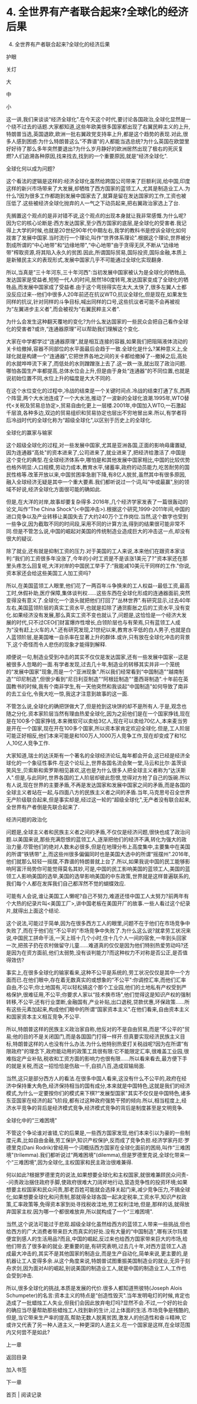 # 4. 全世界有产者联合起来?全球化的经济后果

4. 全世界有产者联合起来?全球化的经济后果

护眼

关灯

大

中

小

这一讲,我们来谈谈“经济全球化".在今天这个时代,要讨论各国政治,全球化显然是一个绕不过去的话题.大家都知道,这些年欧美很多国家都出现了右翼民粹主义的上升,特朗普当选,英国退欧,欧洲一批右翼政党支持率上升,都是这个趋势的表现.对此,很多人感到困惑:为什么特朗普这么“不靠谱"的人都能当选总统?为什么英国在欧盟里好好待了那么多年突然要退出?为什么岁月静好的欧洲居然出现了极右的死灰复燃?人们追溯各种原因,找来找去,找到的一个重要原因,就是“经济全球化".

全球化何以成为问题?

这个看法的逻辑是这样的:经济全球化虽然给跨国公司带来了巨额利润,给中国,印度这样的新兴市场带来了大发展,却牺牲了西方国家的蓝领工人,尤其是制造业工人.为什么?因为很多工作都跑到发展中国家去了,就算是留在发达国家的工作,工资也被压低了.这些被经济全球化抛弃的人一气之下动员起来,把右翼政治家选上了台.

先搁置这个观点的是非对错不说,这个观点的出现本身就让我非常感慨.为什么呢?因为它的核心论断是:西方发达国家,至少西方国家的底层,是全球化的受害者.我记得上大学的时候,也就是20世纪90年代中期左右,我学的教科书是控诉全球化如何戕害了发展中国家.当时流行一个理论,叫作“世界体系理论".根据这个理论,世界被分割成所谓的“中心地带"和“边缘地带",“中心地带"由于贪得无厌,不断从“边缘地带"榨取资源,将其陷入永久的贫困.因此,所谓国际贸易,国际投资,国际金融,本质上是新殖民主义的表现形式,发展中国家几乎不可能通过全球化实现翻身.

所以,当真是“三十年河东,三十年河西":当初发展中国家被认为是全球化的牺牲品,发达国家是受益者,短短一代人的时间,居然180度转弯,发达国家变成了全球化的牺牲品,而发展中国家成了受益者.由于这个弯拐得实在太大,太快了,很多左翼人士都没反应过来--他们中很多人20年前还在抗议WTO,抗议全球化,但是现在,如果发生同样的抗议,针对同样的斗争目标,喊出同样的口号,这些抗议者可能不会再被视为“左翼进步主义者",而会被视为“右翼民粹主义者".

为什么会发生这种翻天覆地的变化?为什么发达国家的一些民众会把自己看作全球化的受害者?或许,“连通器原理"可以帮助我们理解这个变化.

大家在中学都学过“连通器原理",就是相互连接的容器,如果我们把阻隔液体流动的关卡给撤掉,容器不同部位的水平面最后会趋于一致.全球化是什么?某种意义上,全球化就是构建一个“连通器",它把世界各地之间的关卡都给撤掉了--撤掉之后,高处的水就哗哗流下来了,而低处的水则蹭蹭涨上去了.这一跌一涨,就出现了政治问题.哪怕各国生产率都提高,总体水位会上升,但是由于身处“连通器"的不同位置,也就是说初始位置不同,水位上升的幅度是大大不同的.

在这个水位变化的过程中,冷战的结束是一个关键时间点.冷战的结束打通了东,西两个阵营,两个大水池连成了一个大水池,推动了一波新的全球化浪潮.1995年,WTO替代<关税及贸易总协定>,贸易自由化更上一层楼.2001年,中国加入WTO,一石激起千层浪,各种多边,双边的贸易组织和贸易协定也层出不穷地冒出来.所以,有学者将后冷战时代的全球化称为“超级全球化",以区别于历史上的全球化.

全球化的赢家与输家

这个超级全球化的过程,对一些发展中国家,尤其是亚洲各国,正面的影响毋庸置疑,因为连通器“高处"的资本进来了,公司进来了,就业进来了,把经济给激活了.中国是这个变化的典型.在全球经济体系中,哪怕是和其他发展中国家相比,中国的比较优势也格外明显:人口规模,劳动力成本,教育水平,储蓄率,政府的动员能力,吃苦耐劳的国民性格等.改革开放以来,中国贫困率急剧下降,有8亿人脱贫,虽然其中有很多原因,融入全球经济无疑是其中一个重大要素.我们都听说过一个词,叫“中或最赢",别的领域不好说,经济全球化方面很可能的确如此.

但是,在大洋的对岸,故事却要复杂得多.2016年,几个经济学家发表了一篇很轰动的论文,叫作“The China Shock"(<中国冲击>).根据这个研究,1999-2011年间,中国的进口竞争以及产业转移让美国失去了大约240万个工作岗位.当然,这个数字也受到一些争议,因为截取不同的时间段,采用不同的计算方法,得到的结果很可能非常不同.但是不管怎么说,中国的崛起对美国的传统制造业造成巨大的冲击这一点,却没有很大的疑议.

除了就业,还有就是抑制工资的压力.对于美国的工人来说,本来他们在跟资本家谈判:“我们的工资很多年没涨了,今年的小时工资是不是该涨1美元了?"资本家还在那里头疼怎么回复呢,大洋对岸的中国民工举手了:“我能减10美元干同样的工作."你说,资本家还会给这些美国工人加工资吗?

所以,在美国蓝领工人眼里,他们花了一两百年斗争换来的工人权益--最低工资,最高工时,休假补助,医疗保障,集体谈判权......这些东西在全球化形成的连通器面前,突然变得没有意义了.全球化一个浪头就把他们打回了“丛林世界".有研究显示,过去40年左右,美国蓝领阶层的真实工资水平,也就是扣除了通货膨胀之后的工资水平,没有变化.如果经济没有发展,那么真实工资不变也就认了,问题是,这恰恰是一个经济大发展的时代,只不过CEO们财富爆炸性增长,白领阶层也与有荣焉,只有蓝领工人成为“没有赶上火车的人".还有研究发现,21世纪以来,教育水平低的白人男子,也就是白人蓝领阶层,是美国唯一自杀率在显著上升的群体.或许,只有放在全球化冲击的背景下,这个奇怪而令人悲伤的现象才能得到解释.

顺便说一句,制造业受到冲击的其实不仅仅是发达国家,还有一些发展中国家--这是被很多人忽略的一面.有学者发现,过去几十年,制造业的转移其实并非一个笼统的“发展中国家"现象,而是一个“亚洲现象".所以我们经常看到“中国制造"“越南制造"“印尼制造",但很少看到“尼日利亚制造"“阿根廷制造"“墨西哥制造".十年前在英国教书的时候,我有个南非学生,有一天他突然和我谈起“中国制造"如何导致了南非的去工业化,令我大吃一惊,我这才注意到故事的这一面.

不管怎么说,全球化的确把饼做大了,但是抢到这块饼的却不是所有人.于是,观念也随之分化.资本家阶层当然有理由热爱全球化,因为之前他们是在一个国家挣钱,现在是在100多个国家挣钱,本来微软可以卖给3亿人,现在可以卖给70亿人,本来麦当劳是开在一个国家,现在开在100多个国家,所以资本家肯定欢迎全球化.但是,工人阶层可能正好相反,他们本来可能是和100万人,1000万人竞争工作,现在却变成了和1亿人,10亿人竞争工作.

大家知道,瑞士的达沃斯有一个著名的全球经济论坛,每年都会开会,这已经是经济全球化的一个象征性事件.在这个论坛上,世界各国名流会聚一堂,马云和比尔·盖茨谈笑风生,贝索斯和索罗斯相见甚欢,这也是为什么很多人把全球主义者称为“达沃斯人".但是,与此同时,世界各国的工人阶层却彼此怨恨,觉得对方抢了自己的饭碗.所以有人说,现在世界的主要矛盾,不再是发达国家和发展中国家之间的矛盾,而是各国的全球主义者站在一起,与四面八方的民族主义者之间的矛盾.当年,马克思号召全世界无产阶级联合起来,但是事实却是,经过这一轮的“超级全球化",无产者没有联合起来,全世界有产者倒是先联合起来了.

经济问题的政治化

问题是,全球主义者和民族主义者之间的矛盾,不仅仅是经济问题,很快也成了政治问题.以美国来说,那些充满怨恨的蓝领工人,逐渐把他们的经济不满,转化为强大的政治力量.尽管他们的绝对人数未必很多,但是在地理分布上高度集中,主要集中在美国的所谓“铁锈带"上,而这些州很多偏偏同时也是美国大选中的所谓“摇摆州".2016年,他们就那么轻轻一摇摆,不靠谱的特朗普就上台了.所以,如果我说中国的民工能够影响阿富汗局势你可能觉得莫名其妙,可是,中国的民工影响美国的蓝领工人,美国的蓝领工人影响美国的选举,美国的选举影响美国的中东政策,世界就是这样普遍联系的,我们每个人都在发挥我们自己都浑然不觉的蝴蝶效应.

可能有人会说,谁让美国工人懒呢?自己不努力,难道还怪中国工人太努力?前两年有个大热的纪录片叫<美国工厂>,讲中国老板在美国开厂的故事.一些人看过这个纪录片,就得出上面这个结论.

这个说法,可能过于简单,因为在很多西方工人的眼里,问题不在于他们在市场竞争中失败了,而在于他们在“不公平的"市场竞争中失败了.为什么这么说?就拿劳工状况来说,中国民工拼命干活,一天上班十几个小时,住十几个人一间的宿舍,一年到头回家一次,把孩子扔在农村做留守儿童......难道真的仅仅是因为他们特别热爱劳动吗?还是因为在资方面前,他们太弱势,没有谈判能力?而这种权力不对称是否公正,是否值得效仿?

事实上,在很多全球化的输家看来,这种不公平是系统的,劳工状况仅仅是其中一个方面而已.在他们眼中,存在着无数真实的或想象的“不公平":你调控汇率,而他们汇率自由,不公平;你土地国有,可以轻松搞这个那个工业园,他们的土地私有产权受到严格保护,很难征用,不公平;你要求人家以“技术换市场",他们觉得这是知识产权的强制转移,不公平;还有行业垄断,金融国有,产业补贴,出口退税,贷款优惠,环保政策......所有这些元素加起来,构成他们眼中的所谓“国家资本主义".在他们看来,自由资本主义和国家资本主义相互竞争,不公平.

所以,特朗普这样的民族主义政治家自称,他反对的不是自由贸易,而是“不公平的"贸易;他的目的不是关闭国门,而是各国国门打得一样开.但真要实现经济民族主义目标,特朗普这样的人也没有什么办法.为什么他特别热爱打关税战呢?因为在所谓“有限政府"的理念下,政府能动用的政策工具很有限:它不能限定汇率,很难盖工业园,很难指定产业补贴,税收和工资方面的影响力也很有限......所以看来看去,最方便下手的就是关税,而这一招恰恰是伤敌一千,自损八百,造成双输局面.

当然,这只是部分西方人的看法.在很多中国人看来,这没有什么不公平的,政府在经济中保持重大角色,经济保持相当的国有成分,本来就是中国特色,这就是我们的经济模式,为什么一定要按你们的模式来下棋?“发展型国家"其实不仅仅是中国特色,诸多东亚国家在经济的起飞阶段,都有过这种政府强势干预的倾向.所以,相当程度上,经济水平竞争的背后是经济模式竞争,经济模式竞争的背后是制度甚至是文明竞争.

全球化中的“三难困境"

不管这个争论谁对谁错,它的后果是,一些西方国家发现,他们本来引以为豪的一些制度元素,比如自由金融,劳工保护,知识产权保护,反而成了竞争负担.经济学家丹尼·罗德里克(Dani Rodrik)曾经用一个词概括西方国家在全球化面前的困局,叫作“三难困境"(trilemma).我们都听说过“两难困境"(dilemma),但是罗德里克说,全球化带来一个“三难困境",因为全球化,主权国家和民主政治很难兼得.

何以如此?根据罗德里克的说法,如果想要全球化和主权国家,就很难兼顾民众问责--问责政治捆住政府手脚,使政府很难大刀阔斧地行动,营造竞争性的投资环境;如果想要主权国家和民众问责,那老百姓可能就会选择关起门来,减少竞争压力,不搞全球化;如果想要全球化和问责制,那就得全球各国一起决定税率,工资水平,知识产权政策,汇率政策等,免得资本家到处寻找税收洼地,劳工权利洼地,但是,那样的话,就得放弃国家主权.因为哪一个都很难放弃,所以就构成了一个“三难困境".

当然,这个说法可能过于悲观.超级全球化虽然给西方的蓝领工人带来一些挑战,但也给西方的广大消费者带来巨大而真实的好处.没有大量的“中国制造",哪有沃尔玛里便宜到感人的生活用品?而且,中国的崛起,反过来也给西方国家带来巨大的市场,给他们带去了很多新的就业.更重要的是,有研究表明,过去几十年,对西方蓝领工人造成最大冲击的,其实不是其他国家的制造业,而是生产自动化,简单来说,更主要的,是机器让工人变得多余.从这个角度来说,特朗普试图重振美国制造业的就业,无异于刻舟求剑,因为面对AI的崛起,别说美国的制造业工人,就是中国的制造业工人,工作也会受到冲击.

所以,很多全球化的挑战,本质是发展的代价.很多人都知道熊彼特(Joseph Alois Schumpeter)的名言:资本主义的特点是“创造性毁灭".当年发明电灯的时候,肯定也造成了一批蜡烛工人失业,但我们会因此放弃电灯吗?显然不会.不过,一个好的社会的确应当尽量帮助那些蜡烛工人找到新的生计,过上体面的生活.市场竞争是残酷的,但是,当它带来生产率的提高,帮助无数人脱离贫困,激发人的创造性和奋斗精神,它或许又代表了另一种人道主义,一种更深的人道主义.在一个国家是这样,在全球范围内又何尝不是如此?

上一章

返回目录

加入书签

下一章

首页 | 阅读记录